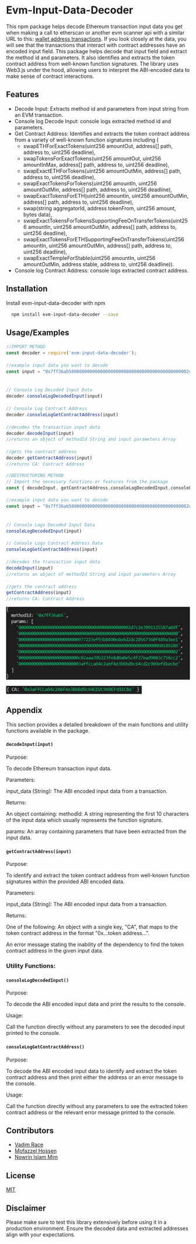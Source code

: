 # Evm-Input-Data-Decoder

This npm package helps decode Ethereum transaction input data you get when making a call to etherscan or another evm scanner api with a similar URL to this:
[wallet address transactions](https://api.etherscan.io/api?module=account&action=txlist&address=0x977223Ef93b8490E8E6d2dC28567360F489A3EE1&startblock=0&endblock=99999999&sort=asc&apikey=YourApiKeyToken). If you look closely at the data, you will see that the transactions that interact with contract addresses have an encoded input field. This package helps decode that input field and extract the method id and parameters. It also identifies and extracts the token contract address from well-known function signatures. The library uses Web3.js under the hood, allowing users to interpret the ABI-encoded data to make sense of contract interactions.



## Features

- Decode Input: Extracts method id and parameters from input string from an EVM transaction.
- Console log Decode Input: console logs extracted method id and parameters.
- Get Contract Address: Identifies and extracts the token contract address from a variety of well-known function signatures including (
    - swapETHForExactTokens(uint256 amountOut, address[] path, address to, uint256 deadline),
    - swapTokensForExactTokens(uint256 amountOut, uint256 amountInMax, address[] path, address to, uint256 deadline),
    - swapExactETHForTokens(uint256 amountOutMin, address[] path, address to, uint256 deadline),
    - swapExactTokensForTokens(uint256 amountIn, uint256 amountOutMin, address[] path, address to, uint256 deadline),
    - swapExactTokensForETH(uint256 amountIn, uint256 amountOutMin, address[] path, address to, uint256 deadline),
    - swap(string aggregatorId, address tokenFrom, uint256 amount, bytes data), 
    - swapExactTokensForTokensSupportingFeeOnTransferTokens(uint256 amountIn, uint256 amountOutMin, address[] path, address to, uint256 deadline),
    - swapExactTokensForETHSupportingFeeOnTransferTokens(uint256 amountIn, uint256 amountOutMin, address[] path, address to, uint256 deadline),
    - swapExactTempleForStable(uint256 amountIn, uint256 amountOutMin, address stable, address to, uint256 deadline)).
- Console log Contract Address: console logs extracted contract address.


## Installation

Install evm-input-data-decoder with npm

```bash
  npm install evm-input-data-decoder --save
```

## Usage/Examples

```javascript
//IMPORT METHOD
const decoder = require('evm-input-data-decoder');

//example input data you want to decode
const input = "0x7ff36ab5000000000000000000000000000000000000000000002d7c2e7091125587a8df0000000000000000000000000000000000000000000000000000000000000080000000000000000000000000977223ef93b8490e8e6d2dc28567360f489a3ee100000000000000000000000000000000000000000000000000000000601892860000000000000000000000000000000000000000000000000000000000000002000000000000000000000000c02aaa39b223fe8d0a0e5c4f27ead9083c756cc20000000000000000000000003affcca64c2a6f4e3b6bd9c64cd2c969efd1ecbe" // Example input from a transaction 


// Console Log Decoded Input Data
decoder.consoleLogDecodedInput(input)

// Console Log Contract Address
decoder.consoleLogGetContractAddress(input)

//decodes the transaction input data
decoder.decodeInput(input)
//returns an object of methodId String and input parameters Array

//gets the contract address
decoder.getContractAddress(input)
//returns CA: Contract Address
```
```javascript
//DESTRUCTURING METHOD
// Import the necessary functions or features from the package
const { decodeInput, getContractAddress,consoleLogDecodedInput,consoleLogGetContractAddress } = require('evm-input-data-decoder');

//example input data you want to decode
const input = "0x7ff36ab5000000000000000000000000000000000000000000002d7c2e7091125587a8df0000000000000000000000000000000000000000000000000000000000000080000000000000000000000000977223ef93b8490e8e6d2dc28567360f489a3ee100000000000000000000000000000000000000000000000000000000601892860000000000000000000000000000000000000000000000000000000000000002000000000000000000000000c02aaa39b223fe8d0a0e5c4f27ead9083c756cc20000000000000000000000003affcca64c2a6f4e3b6bd9c64cd2c969efd1ecbe" // Example input from a transaction 


// Console Logs Decoded Input Data
consoleLogDecodedInput(input)

// Console Logs Contract Address Data
consoleLogGetContractAddress(input)

//decodes the transaction input data
decodeInput(input)
//returns an object of methodId String and input parameters Array

//gets the contract address
getContractAddress(input)
//returns CA: Contract Address

```

![alt text](assets/images/output.png)

![alt text](assets/images/Ca.png)



## Appendix

This section provides a detailed breakdown of the main functions and utility functions available in the package.

#### `decodeInput(input)`
Purpose:

To decode Ethereum transaction input data.

Parameters:

input_data (String): The ABI encoded input data from a transaction.

Returns:

An object containing:
methodId: A string representing the first 10 characters of the input data which usually represents the function signature.

params: An array containing parameters that have been extracted from the input data.

#### `getContractAddress(input)`
Purpose:

To identify and extract the token contract address from well-known function signatures within the provided ABI encoded data. 

Parameters:

input_data (String): The ABI encoded input data from a transaction.

Returns:

One of the following:
An object with a single key, "CA", that maps to the token contract address in the format "0x...token address...".

An error message stating the inability of the dependency to find the token contract address in the given input data.

### Utility Functions:
#### `consoleLogDecodedInput()`
Purpose:

To decode the ABI encoded input data and print the results to the console.

Usage:

Call the function directly without any parameters to see the decoded input printed to the console.
#### `consoleLogGetContractAddress()`
Purpose:

To decode the ABI encoded input data to identify and extract the token contract address and then print either the address or an error message to the console.

Usage:

Call the function directly without any parameters to see the extracted token contract address or the relevant error message printed to the console.

## Contributors

- [Vadim Race](https://github.com/Git-Vdim-Hub)
- [Mofazzel Hossen](https://github.com/moofazzel)
- [Nowrin Islam Mim](https://github.com/BubbleNowrin)

## License

[MIT](https://choosealicense.com/licenses/mit/)


## Disclaimer

Please make sure to test this library extensively before using it in a production environment. Ensure the decoded data and extracted addresses align with your expectations.
